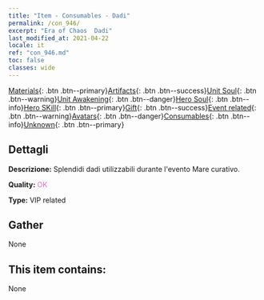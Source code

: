 ```yaml
---
title: "Item - Consumables - Dadi"
permalink: /con_946/
excerpt: "Era of Chaos  Dadi"
last_modified_at: 2021-04-22
locale: it
ref: "con_946.md"
toc: false
classes: wide
---
```

 [Materials](/ItemsIT/){: .btn .btn--primary}[Artifacts](/ItemsIT/Artifacts/){: .btn .btn--success}[Unit Soul](/ItemsIT/UnitSoul/){: .btn .btn--warning}[Unit Awakening](/ItemsIT/UnitAwakening/){: .btn .btn--danger}[Hero Soul](/ItemsIT/HeroSoul/){: .btn .btn--info}[Hero SKill](/ItemsIT/HeroSkill/){: .btn .btn--primary}[Gift](/ItemsIT/Gift/){: .btn .btn--success}[Event related](/ItemsIT/Events/){: .btn .btn--warning}[Avatars](/ItemsIT/Avatars/){: .btn .btn--danger}[Consumables](/ItemsIT/Consumables/){: .btn .btn--info}[Unknown](/ItemsIT/Unknown/){: .btn .btn--primary}

## Dettagli
 **Descrizione:** Splendidi dadi utilizzabili durante l'evento Mare curativo.

 **Quality:** <span style="color: #DA70D6">OK</span>

 **Type:** VIP related

## Gather

  None

## This item contains:

  None

